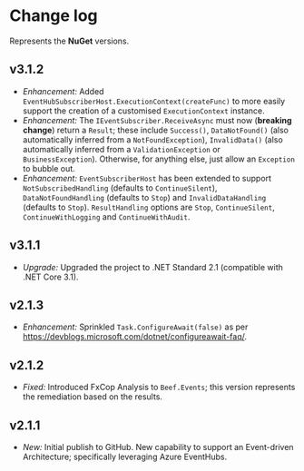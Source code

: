 ﻿# Change log

Represents the **NuGet** versions.

## v3.1.2
- *Enhancement:* Added `EventHubSubscriberHost.ExecutionContext(createFunc)` to more easily support the creation of a customised `ExecutionContext` instance.
- *Enhancement:* The `IEventSubscriber.ReceiveAsync` must now (**breaking change**) return a `Result`; these include `Success()`, `DataNotFound()` (also automatically inferred from a `NotFoundException`), `InvalidData()` (also automatically inferred from a `ValidationException` or `BusinessException`). Otherwise, for anything else, just allow an `Exception` to bubble out.
- *Enhancement:* `EventSubscriberHost` has been extended to support `NotSubscribedHandling` (defaults to `ContinueSilent`), `DataNotFoundHandling` (defaults to `Stop`) and `InvalidDataHandling` (defaults to `Stop`). `ResultHandling` options are `Stop`, `ContinueSilent`, `ContinueWithLogging` and `ContinueWithAudit`.

## v3.1.1
- *Upgrade:* Upgraded the project to .NET Standard 2.1 (compatible with .NET Core 3.1).

## v2.1.3
- *Enhancement:* Sprinkled `Task.ConfigureAwait(false)` as per https://devblogs.microsoft.com/dotnet/configureawait-faq/.

## v2.1.2
- *Fixed:* Introduced FxCop Analysis to `Beef.Events`; this version represents the remediation based on the results.

## v2.1.1
- *New:* Initial publish to GitHub. New capability to support an Event-driven Architecture; specifically leveraging Azure EventHubs.